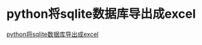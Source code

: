 # python将sqlite数据库导出成excel
[python将sqlite数据库导出成excel](https://aiwithcloud.com/2022/03/28/python%e5%b0%86sqlite%e6%95%b0%e6%8d%ae%e5%ba%93%e5%af%bc%e5%87%ba%e6%88%90excel/)